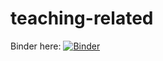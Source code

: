 # teaching-related

Binder here: [![Binder](https://mybinder.org/badge_logo.svg)](https://mybinder.org/v2/gh/martinp23/teaching-related/master)
